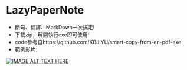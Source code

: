 # LazyPaperNote
* 斷句、翻譯、MarkDown一次搞定!
* 下載zip，解開執行exe即可使用!
* code參考自https://github.com/KBJIYU/smart-copy-from-en-pdf-exe
* 範例影片:

[![IMAGE ALT TEXT HERE](https://img.youtube.com/vi/EUELVlcf558/0.jpg)](https://www.youtube.com/watch?v=EUELVlcf558)
